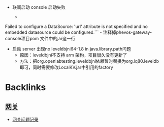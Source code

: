 -  联调启动 console 启动失败
    - ```javascript
Failed to configure a DataSource: 'url' attribute is not specified and no embedded datasource could be configured.```
    - 注释掉phevos-gateway-console项目pom 文件中的<packaging>jar</packaging>这一行
- 启动 server 出现no leveldbjni64-1.8 in java.library.path问题
    - 原因：leveldbjni不支持 arm 架构，项目很久没有更新了
    - 方法：把org.openlabtesting.leveldbjni依赖暂时替换为org.iq80.leveldb即可，同时需要修改LocalKV.jar中引用的factory

# Backlinks
## [网关](<网关.md>)
- [网关问题记录](<网关问题记录.md>)

